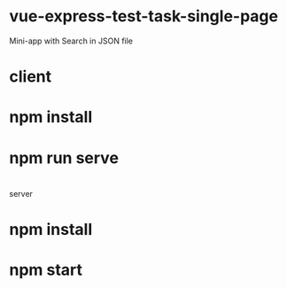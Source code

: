 # vue-express-test-task-single-page

Mini-app with Search in JSON file

# client
# npm install
# npm run serve

# 
server
# npm install
# npm start
